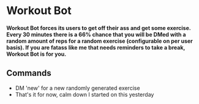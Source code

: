# Workout Bot
#### Workout Bot forces its users to get off their ass and get some exercise. Every 30 minutes there is a 66% chance that you will be DMed with a random amount of reps for a random exercise (configurable on per user basis). If you are fatass like me that needs reminders to take a break, Workout Bot is for you.

## Commands
 - DM 'new' for a new randomly generated exercise
 - That's it for now, calm down I started on this yesterday